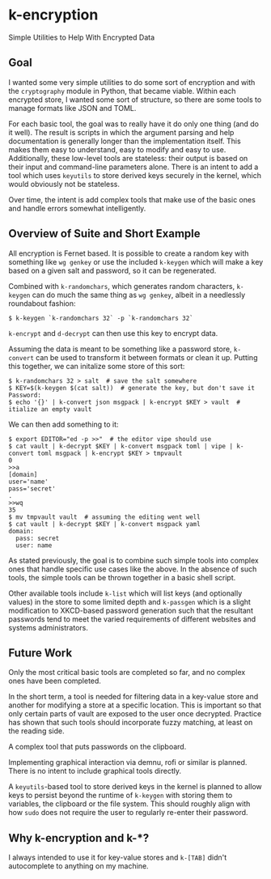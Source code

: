 # k-encryption
Simple Utilities to Help With Encrypted Data

## Goal
I wanted some very simple utilities to do some sort of encryption and with
the `cryptography` module in Python, that became viable. Within each encrypted
store, I wanted some sort of structure, so there are some tools to manage
formats like JSON and TOML.

For each basic tool, the goal was to really have it do only one thing (and
do it well). The result is scripts in which the argument parsing and help
documentation is generally longer than the implementation itself. This makes
them easy to understand, easy to modify and easy to use. Additionally,
these low-level tools are stateless: their output is based on their input
and command-line parameters alone. There is an intent to add a tool which
uses `keyutils` to store derived keys securely in the kernel, which would
obviously not be stateless.

Over time, the intent is add complex tools that make use of the basic
ones and handle errors somewhat intelligently.

## Overview of Suite and Short Example
All encryption is Fernet based. It is possible to create a random key with
something like `wg genkey` or use the included `k-keygen` which will make a
key based on a given salt and password, so it can be regenerated.

Combined with `k-randomchars`, which generates random characters,
`k-keygen` can do much the same thing as `wg genkey`, albeit in a needlessly
roundabout fashion:

```
$ k-keygen `k-randomchars 32` -p `k-randomchars 32`
```

`k-encrypt` and `d-decrypt` can then use this key to encrypt data.

Assuming the data is meant to be something like a password store, `k-convert`
can be used to transform it between formats or clean it up. Putting this
together, we can initalize some store of this sort:

```
$ k-randomchars 32 > salt  # save the salt somewhere
$ KEY=$(k-keygen $(cat salt))  # generate the key, but don't save it
Password: 
$ echo '{}' | k-convert json msgpack | k-encrypt $KEY > vault  # itialize an empty vault
```

We can then add something to it:

```
$ export EDITOR="ed -p >>"  # the editor vipe should use 
$ cat vault | k-decrypt $KEY | k-convert msgpack toml | vipe | k-convert toml msgpack | k-encrypt $KEY > tmpvault
0
>>a
[domain]
user='name'
pass='secret'
.
>>wq
35
$ mv tmpvault vault  # assuming the editing went well
$ cat vault | k-decrypt $KEY | k-convert msgpack yaml
domain:
  pass: secret
  user: name
```

As stated previously, the goal is to combine such simple tools into complex ones that handle
specific use cases like the above. In the absence of such tools, the simple tools can be thrown
together in a basic shell script.

Other available tools include `k-list` which will list keys (and optionally values) in the store
to some limited depth and `k-passgen` which is a slight modification to XKCD-based password
generation such that the resultant passwords tend to meet the varied requirements of different
websites and systems administrators.

## Future Work
Only the most critical basic tools are completed so far, and no complex ones have been completed.

In the short term, a tool is needed for filtering data in a key-value store and another for modifying
a store at a specific location. This is important so that only certain parts of vault are exposed to
the user once decrypted. Practice has shown that such tools should incorporate fuzzy matching, at
least on the reading side.

A complex tool that puts passwords on the clipboard.

Implementing graphical interaction via demnu, rofi or similar is planned. There is no intent
to include graphical tools directly.

A `keyutils`-based tool to store derived keys in the kernel is planned to allow keys to persist
beyond the runtime of `k-keygen` with storing them to variables, the clipboard or the file system.
This should roughly align with how `sudo` does not require the user to regularly re-enter their
password.

## Why k-encryption and k-\*?
I always intended to use it for key-value stores and `k-[TAB]` didn't
autocomplete to anything on my machine. 
